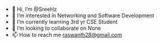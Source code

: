 - 👋 Hi, I’m @SreeHz
- 👀 I’m interested in Networking and Software Development
- 🌱 I’m currently learning 3rd yr CSE Student
- 💞️ I’m looking to collaborate on None
- 📫 How to reach me raswanth28@gmail.com

<!---
SreeHz/SreeHz is a ✨ special ✨ repository because its `README.md` (this file) appears on your GitHub profile.
You can click the Preview link to take a look at your changes.
--->
